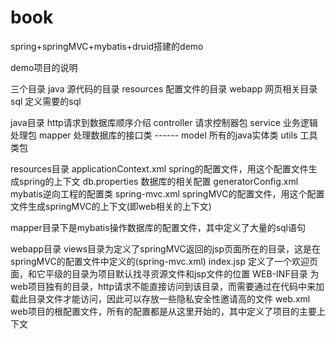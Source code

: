# book
spring+springMVC+mybatis+druid搭建的demo

demo项目的说明

三个目录
    java 源代码的目录
    resources 配置文件的目录
    webapp  网页相关目录
    sql 定义需要的sql

java目录 http请求到数据库顺序介绍
    controller 请求控制器包
    service 业务逻辑处理包
    mapper 处理数据库的接口类
    ------
    model 所有的java实体类
    utils 工具类包

resources目录
    applicationContext.xml   spring的配置文件，用这个配置文件生成spring的上下文
    db.properties    数据库的相关配置
    generatorConfig.xml   mybatis逆向工程的配置类
    spring-mvc.xml    springMVC的配置文件，用这个配置文件生成springMVC的上下文(即web相关的上下文)

   mapper目录下是mybatis操作数据库的配置文件，其中定义了大量的sql语句

webapp目录
    views目录为定义了springMVC返回的jsp页面所在的目录，这是在springMVC的配置文件中定义的(spring-mvc.xml)
    index.jsp 定义了一个欢迎页面，和它平级的目录为项目默认找寻资源文件和jsp文件的位置
    WEB-INF目录 为web项目独有的目录，http请求不能直接访问到该目录，而需要通过在代码中来加载此目录文件才能访问，因此可以存放一些隐私安全性邀请高的文件
        web.xml  web项目的根配置文件，所有的配置都是从这里开始的，其中定义了项目的主要上下文

